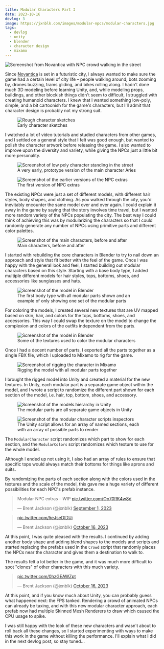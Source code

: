 ```yaml
---
title: Modular Characters Part I
date: 2023-10-16
devlog: 3
image: https://jxnblk.com/images/modular-npcs/modular-characters.jpg
tags:
  - devlog
  - unity
  - blender
  - character design
  - mixamo
---
```


<img
  src='/images/modular-npcs/in-game-crowd.jpg'
  alt='Screenshot from Novantica with NPC crowd walking in the street'
/>

Since [Novantica][] is set in a futuristic city, I always wanted to make sure the game had a certain level of city life – people walking around, bots zooming by, drones buzzing, trams gliding, and bikes rolling along.
I hadn't done much 3D modeling before learning Unity, and, while modeling props, buildings, and other blockish things didn't seem to difficult, I struggled with creating humanoid characters.
I knew that I wanted something low-poly, simple, and a bit cartoonish for the game's characters, but I'll admit that character design is probably not my strong suit.

[novantica]: https://novanticagame.com

<!-- more -->

<figure>
  <img
    src='/images/modular-npcs/early-sketches.jpg'
    alt='Rough character sketches'
  />
  <figcaption>
    Early character sketches
  </figcaption>
</figure>

I watched a lot of video tutorials and studied characters from other games, and I settled on a general style that I felt was good enough, but wanted to polish the character artwork before releasing the game.
I also wanted to improve upon the diversity and variety, while giving the NPCs just a little bit more personality.

<figure>
  <img
    src='/images/modular-npcs/early-aries.jpg'
    alt='Screenshot of low poly character standing in the street'
  />
  <figcaption>
    A very early, prototype version of the main character Aries
  </figcaption>
</figure>

<figure>
  <img
    src='/images/modular-npcs/old-extras.jpg'
    alt='Screenshot of the earlier versions of the NPC extras'
  />
  <figcaption>
    The first version of NPC extras
  </figcaption>
</figure>

The existing NPCs were just a set of different models, with different hair styles, body shapes, and clothing. As you walked through the city, you'd inevitably encounter the same model over and over again.
I could explain it away in the game by saying that the story involves time travel, but I wanted more random variety of the NPCs populating the city.
The best way I could think of achieving this was by modularizing the characters so that I could randomly generate any number of NPCs using primitive parts and different color palettes.

<figure>
  <img
    src='/images/modular-npcs/main-characters-before-after.jpg'
    alt='Screenshot of the main characters, before and after'
  />
  <figcaption>
    Main characters, before and after
  </figcaption>
</figure>

I started with rebuilding the core characters in Blender to try to nail down an approach and style that fit better with the feel of the game.
Once I was happy with the general look and feel, I started building out modular characters based on this style.
Starting with a base body type, I added multiple different models for hair styles, tops, bottoms, shoes, and accessories like sunglasses and hats.

<figure>
  <img
    src='/images/modular-npcs/blender-parts.jpg'
    alt='Screenshot of the model in Blender'
  />
  <figcaption>
    The first body type with all modular parts shown and an example of only showing one set of the modular parts
  </figcaption>
</figure>

For coloring the models, I created several new textures that are UV mapped based on skin, hair, and colors for the tops, bottoms, shoes, and accessories.
This way I could swap the texture on the model to change the complexion and colors of the outfits independent from the parts.

<figure>
  <img
    src='/images/modular-npcs/textures.jpg'
    alt='Screenshot of the model in Blender'
  />
  <figcaption>
    Some of the textures used to color the modular characters
  </figcaption>
</figure>

Once I had a decent number of parts, I exported all the parts together as a single FBX file, which I uploaded to Mixamo to rig for the game.

<figure>
  <img
    src='/images/modular-npcs/mixamo-rigging.jpg'
    alt='Screenshot of rigging the character in Mixamo'
  />
  <figcaption>
    Rigging the model with all modular parts together
  </figcaption>
</figure>

I brought the rigged model into Unity and created a material for the new textures.
In Unity, each modular part is a separate game object within the model, and I wrote a script to randomize the different part shown for each section of the model, i.e. hair, top, bottom, shoes, and accessory.

<figure>
  <img
    src='/images/modular-npcs/game-objects.jpg'
    alt='Screenshot of the models hierarchy in Unity'
  />
  <figcaption>
    The modular parts are all separate game objects in Unity
  </figcaption>
</figure>

<figure>
  <img
    src='/images/modular-npcs/unity-scripts.jpg'
    alt='Screenshot of the modular character scripts inspectors'
  />
  <figcaption>
    The Unity script allows for an array of named sections, each with an array of possible parts to render
  </figcaption>
</figure>

The `ModularCharacter` script randomizes which part to show for each section, and the `ModularColors` script randomizes which texture to use for the whole model.

<script src="https://gist.github.com/jxnblk/3e21f2494863b4e13a79c783bb05f248.js"></script>

Although I ended up not using it, I also had an array of rules to ensure that specific tops would always match their bottoms for things like aprons and suits.

By randomizing the parts of each section along with the colors used in the textures and the scale of the model, this gave me a huge variety of different possibilities for each NPC's prefab instance.

<blockquote class="twitter-tweet"><p lang="en" dir="ltr">Modular NPC extras – WIP <a href="https://t.co/Oo70RK4w8d">pic.twitter.com/Oo70RK4w8d</a></p>&mdash; Brent Jackson (@jxnblk) <a href="https://twitter.com/jxnblk/status/1697718113041551800?ref_src=twsrc%5Etfw">September 1, 2023</a></blockquote> <script async src="https://platform.twitter.com/widgets.js" charset="utf-8"></script>

<blockquote class="twitter-tweet"><p lang="zxx" dir="ltr"><a href="https://t.co/5eJseDIDUi">pic.twitter.com/5eJseDIDUi</a></p>&mdash; Brent Jackson (@jxnblk) <a href="https://twitter.com/jxnblk/status/1713916006962192648?ref_src=twsrc%5Etfw">October 16, 2023</a></blockquote> <script async src="https://platform.twitter.com/widgets.js" charset="utf-8"></script>

At this point, I was quite pleased with the results.
I continued by adding another body shape and adding blend shapes to the models and scripts and started replacing the prefabs used in the `Crowd` script that randomly places the NPCs near the character and gives them a destination to walk to.

The results felt a lot better in the game, and it was much more difficult to spot "clones" of other characters with this much variety.

<blockquote class="twitter-tweet"><p lang="zxx" dir="ltr"><a href="https://t.co/0hzGEAWZpt">pic.twitter.com/0hzGEAWZpt</a></p>&mdash; Brent Jackson (@jxnblk) <a href="https://twitter.com/jxnblk/status/1713932201975300490?ref_src=twsrc%5Etfw">October 16, 2023</a></blockquote> <script async src="https://platform.twitter.com/widgets.js" charset="utf-8"></script>

At this point, and if you know much about Unity, you can probably guess what happened next: the FPS tanked.
Rendering a crowd of animated NPCs can already be taxing, and with this new modular character approach, each prefab now had multiple Skinned Mesh Renderers to draw which caused the CPU usage to spike.

I was still happy with the look of these new characters and wasn't about to roll back all these changes, so I started experimenting with ways to make this work in the game without killing the performance.
I'll explain what I did in the next devlog post, so stay tuned...

